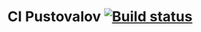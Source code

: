 # CI Pustovalov [![Build status](https://ci.appveyor.com/api/projects/status/f9vdct9qfeo39qxk/branch/master?svg=true)](https://ci.appveyor.com/project/AlexandrP88/pustovalovao43selenium/branch/master)
